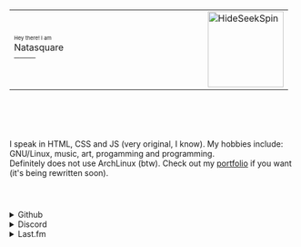 <div>
    <h1>
        <table>
            <tr>
                <td>
                    <sup
                        ><sub><sub>Hey there! I am</sub></sub></sup
                    ><br />Natasquare<br /><sup>────</sup><img width="287px" />
                </td>
                <td>
                    <a href="#" title="HideSeekSpin"><img src="https://cdn.discordapp.com/emojis/962344334177480744.gif?size=128" width="133px" height="133px" alt="HideSeekSpin" /></a>
                </td>
            </tr>
        </table>
        <br />
    </h1>
    <p>
        <br />
        I speak in HTML, CSS and JS (very original, I know). My hobbies include: GNU/Linux, music, art, progamming and programming.<br />
        Definitely does not use ArchLinux (btw). Check out my <a href="https://nat.is-a.dev/" title="nat.is-a.dev">portfolio</a> if you want (it's being rewritten soon).
    </p>
    <h1></h1>
    <br />
    <details>
        <summary>Github&nbsp;</summary>
        <br />
        <table>
            <tr>
                <td>
                    <a href="#" title="Github stats"
                        ><img
                            src="https://github-readme-stats.vercel.app/api?username=natasquare&count_private=true&show_icons=true&include_all_commits=true&hide_border=true&count_private=true&text_color=d7dce8&title_color=78aad8&icon_color=78aad8&bg_color=00000000&border_radius=8&disable_animations=true&hide_title=true&line_height=24px"
                            width="420px"
                            alt="Github stats"
                    /></a>
                </td>
            </tr>
            <tr></tr>
            <tr>
                <td>
                    <a href="#" title="Github top languages"
                        ><img
                            src="https://github-readme-stats.vercel.app/api/top-langs/?username=natasquare&hide_border=true&layout=compact&text_color=d7dce8&bg_color=00000000&border_radius=8&hide_title=true"
                            width="420px"
                            alt="Github top languages"
                    /></a>
                </td>
            </tr>
        </table>
    </details>
    <!-- <details>
        <summary>Wakatime</summary>
        <br />
        <table>
            <tr>
                <td>
                    <a href="https://wakatime.com/@ntsq">
                        <img
                            src="https://github-readme-stats.vercel.app/api/wakatime?username=ntsq&hide_border=true&layout=compact&text_color=d7dce8&bg_color=00000000&border_radius=8&hide_title=true"
                            width="420px"
                        />
                    </a>
                </td>
            </tr>
        </table>
    </details> -->
    <details>
        <summary>Discord</summary>
        <br />
        <table>
            <tr>
                <td>
                    <a href="https://discord.com/users/696698254770831421" title="Natasquare#2048">
                        <img src="https://lanyard.cnrad.dev/api/696698254770831421?bg=00000000&borderRadius=8px&idleMessage=Procrastinating" width="420px" alt="Discord status" />
                    </a>
                </td>
            </tr>
        </table>
    </details>
    <details>
        <summary>Last.fm</summary>
        <br />
        <table>
            <tr>
                <td>
                    <a href="https://www.last.fm/user/Natasquare" title="Natasquare">
                        <img src="https://lastfm-profile-readme.vercel.app/api/natasquare?color=00000000&textColor=d7dce8&isRounded=true" width="420px" alt="Last.fm now-playing" />
                    </a>
                </td>
            </tr>
        </table>
    </details>
</div>
